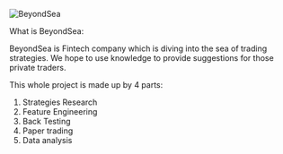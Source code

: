 ![BeyondSea](https://user-images.githubusercontent.com/26918997/121808520-7b889080-cc8b-11eb-8984-1a9547a8dfa9.jpg)

What is BeyondSea:

BeyondSea is Fintech company which is diving into the sea of trading strategies. We hope to use knowledge to provide suggestions for those private traders.

This whole project is made up by 4 parts:
  1. Strategies Research
  2. Feature Engineering
  3. Back Testing
  4. Paper trading
  5. Data analysis

